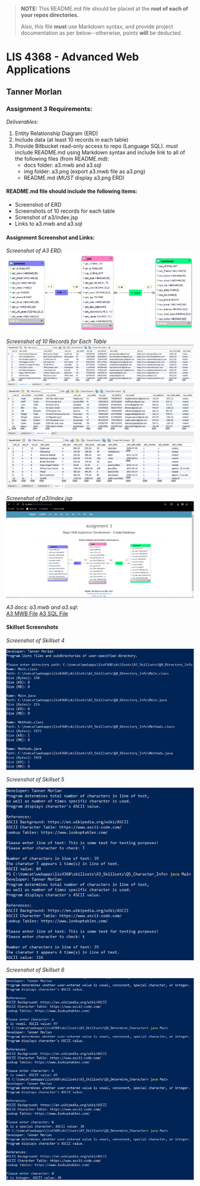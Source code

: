 > **NOTE:** This README.md file should be placed at the **root of each of your repos directories.**
>
>Also, this file **must** use Markdown syntax, and provide project documentation as per below--otherwise, points **will** be deducted.
>

# LIS 4368 - Advanced Web Applications

## Tanner Morlan

### Assignment 3 Requirements:

*Deliverables:*

1. Entity Relationship Diagram (ERD)
1. Include data (at least 10 records in each table)
1. Provide Bitbucket read-only access to repo (Language SQL). *must* include README.md using Markdown syntax and include link to all of the following files (from README.md):
    - docs folder: a3.mwb and a3.sql
    - img folder: a3.png (export a3.mwb file as a3.png)
    - README.md (*MUST* display a3.png ERD)

#### README.md file should include the following items:

* Screenshot of ERD
* Screenshots of 10 records for each table
* Screnshot of a3/index.jsp
* Links to a3.mwb and a3.sql


#### Assignment Screenshot and Links:
*Screenshot of A3 ERD*:
![A3 ERD](img/a3.png "ERD based upon A3 Requirements")

*Screenshot of 10 Records for Each Table*
![Table 1](img/table1.png "Table 1 Screenshot")
![Table 2](img/table2.png "Table 2 Screenshot")
![Table 3](img/table3.png "Table 3 Screenshot")

*Screenshot of a3/index.jsp*
![A3 Index](img/a3index.png "A3 Index Screenshot")

*A3 docs: a3.mwb and a3.sql*: \
[A3 MWB File](docs/a3.mwb "A3 ERD in .mwb format")
[A3 SQL File](docs/a3.sql "A3 SQL Script")

#### Skillset Screenshots

*Screenshot of Skillset 4*

![Skillset 1 Screenshot](img/skillset-4.png)

*Screenshot of Skillset 5*

![Skillset 2 Screenshot](img/skillset-5.png)

*Screenshot of Skillset 6*

![Skillset 3 Screenshot](img/skillset-6.png)